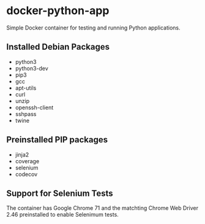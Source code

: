 # docker-python-app
Simple Docker container for testing and running Python applications.

## Installed Debian Packages

* python3
* python3-dev
* pip3
* gcc
* apt-utils
* curl
* unzip
* openssh-client
* sshpass
* twine

## Preinstalled PIP packages

* jinja2
* coverage
* selenium
* codecov

## Support for Selenium Tests

The container has Google Chrome 71 and the matchting Chrome Web Driver 2.46 preinstalled to enable Selenimum tests.
